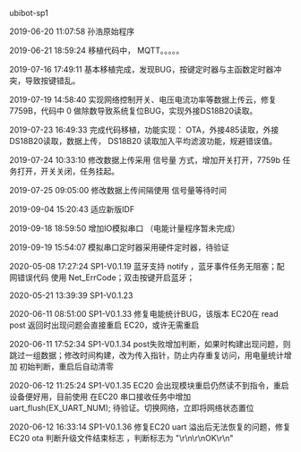 ubibot-sp1

2019-06-20 11:07:58 孙浩原始程序

2019-06-21 18:59:24 移植代码中， MQTT。。。。。 

2019-07-16 17:49:11 基本移植完成，发现BUG，按键定时器与主函数定时器冲突，导致按键错乱。

2019-07-19 14:58:40 实现网络控制开关、电压电流功率等数据上传云，修复7759B，代码中 0 做除数导致系统复位BUG，实现外接DS18B20读取。

2019-07-23 16:49:33 完成代码移植，功能实现： OTA，外接485读取，外接DS18B20读取，数据上传， DS18B20 读取加入平均滤波功能，规避错误值。

2019-07-24 10:33:10 修改数据上传采用 信号量 方式，增加开关打开，7759b 任务打开，开关关闭，任务挂起。

2019-07-25 09:05:00 修改数据上传间隔使用 信号量等待时间

2019-09-04 15:20:43 适应新版IDF

2019-09-18 18:59:50 增加IO模拟串口 （电能计量程序暂未完成）

2019-09-19 15:54:07 模拟串口定时器采用硬件定时器，待验证

2020-05-08 17:27:24 SP1-V0.1.19  蓝牙支持 notify ，蓝牙事件任务无阻塞；配网错误代码 使用 Net_ErrCode；双击按键开启蓝牙；

2020-05-21 13:39:39 SP1-V0.1.23 

2020-06-11 08:51:00 SP1-V0.1.33 修复电能统计BUG，该版本 EC20在 read post 返回时出现问题会直接重启 EC20，或许无需重启

2020-06-11 17:52:34 SP1-V0.1.34 post失败增加判断，如果时构建出现问题，则跳过一组数据；修改时间构建，改为传入指针，防止内存重复访问，用电量统计增加 初始判断，重启后自动清零

2020-06-12 11:25:24 SP1-V0.1.35 EC20 会出现模块重启仍然读不到指令，重启设备便好用，目前使用 在EC20 串口接收任务中增加 uart_flush(EX_UART_NUM); 待验证。切换网络，立即将网络状态置位

2020-06-12 16:33:14 SP1-V0.1.36 修复EC20 uart 溢出后无法恢复的问题，修复EC20 ota 判断升级文件结束标志 ，判断标志为 "\r\n\r\nOK\r\n"